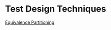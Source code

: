 # Test Design Techniques
[Equivalence Partitioning](https://docs.google.com/spreadsheets/d/1CXg5Oz-wm1hHltPkwetdvc3U7-RqcfkCLlpgfA9ophk/edit?usp=sharing)
